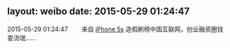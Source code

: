 layout: weibo
date: 2015-05-29 01:24:47
---
2015-05-29 01:24:47  &nbsp;&nbsp;&nbsp;&nbsp;&nbsp;&nbsp; 来自 <a href="sinaweibo://customweibosource" rel="nofollow">iPhone 5s</a>
造假刷榜中国互联网，创业融资圈钱耍流氓…… ​​​
